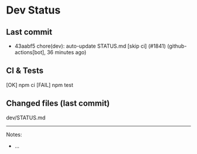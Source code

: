 # Dev Status

## Last commit
- 43aabf5 chore(dev): auto-update STATUS.md [skip ci] (#1841) (github-actions[bot], 36 minutes ago)
## CI & Tests
[OK] npm ci
[FAIL] npm test

## Changed files (last commit)
dev/STATUS.md

---
Notes:
- ...

